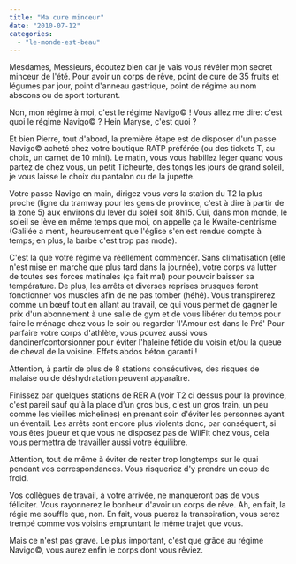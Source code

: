 ```yaml
---
title: "Ma cure minceur"
date: "2010-07-12"
categories: 
  - "le-monde-est-beau"
---
```


Mesdames, Messieurs, écoutez bien car je vais vous révéler mon secret minceur de l'été. Pour avoir un corps de rêve, point de cure de 35 fruits et légumes par jour, point d'anneau gastrique, point de régime au nom abscons ou de sport torturant.

Non, mon régime à moi, c'est le régime Navigo© ! Vous allez me dire: c'est quoi le régime Navigo© ? Hein Maryse, c'est quoi ?

Et bien Pierre, tout d'abord, la première étape est de disposer d'un passe Navigo© acheté chez votre boutique RATP préférée (ou des tickets T, au choix, un carnet de 10 mini). Le matin, vous vous habillez léger quand vous partez de chez vous, un petit Ticheurte, des tongs les jours de grand soleil, je vous laisse le choix du pantalon ou de la jupette.

Votre passe Navigo en main, dirigez vous vers la station du T2 la plus proche (ligne du tramway pour les gens de province, c'est à dire à partir de la zone 5) aux environs du lever du soleil soit 8h15. Oui, dans mon monde, le soleil se lève en même temps que moi, on appelle ça le Kwaite-centrisme (Galilée a menti, heureusement que l'église s'en est rendue compte à temps; en plus, la barbe c'est trop pas mode).

C'est là que votre régime va réellement commencer. Sans climatisation (elle n'est mise en marche que plus tard dans la journée), votre corps va lutter de toutes ses forces matinales (ça fait mal) pour pouvoir baisser sa température. De plus, les arrêts et diverses reprises brusques feront fonctionner vos muscles afin de ne pas tomber (héhé). Vous transpirerez comme un bœuf tout en allant au travail, ce qui vous permet de gagner le prix d'un abonnement à une salle de gym et de vous libérer du temps pour faire le ménage chez vous le soir ou regarder 'l'Amour est dans le Pré' Pour parfaire votre corps d'athlète, vous pouvez aussi vous dandiner/contorsionner pour éviter l'haleine fétide du voisin et/ou la queue de cheval de la voisine. Effets abdos béton garanti !

Attention, à partir de plus de 8 stations consécutives, des risques de malaise ou de déshydratation peuvent apparaître.

Finissez par quelques stations de RER A (voir T2 ci dessus pour la province, c'est pareil sauf qu'à la place d'un gros bus, c'est un gros train, un peu comme les vieilles michelines) en prenant soin d'éviter les personnes ayant un éventail. Les arrêts sont encore plus violents donc, par conséquent, si vous êtes joueur et que vous ne disposez pas de WiiFit chez vous, cela vous permettra de travailler aussi votre équilibre.

Attention, tout de même à éviter de rester trop longtemps sur le quai pendant vos correspondances. Vous risqueriez d'y prendre un coup de froid.

Vos collègues de travail, à votre arrivée, ne manqueront pas de vous féliciter. Vous rayonnerez le bonheur d'avoir un corps de rêve. Ah, en fait, la régie me souffle que, non. En fait, vous puerez la transpiration, vous serez trempé comme vos voisins empruntant le même trajet que vous.

Mais ce n'est pas grave. Le plus important, c'est que grâce au régime Navigo©, vous aurez enfin le corps dont vous rêviez.
